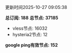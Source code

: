 更新时间2025-10-27 09:05:38

**总订阅: 188**
**总节点: 37185**
- vless节点: 16032
- hysteria2节点: 12

**google ping有效节点: 152**

